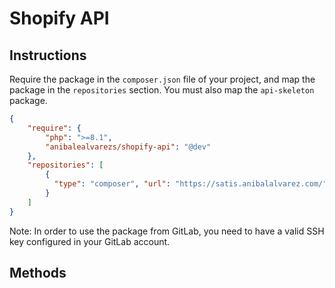 # Shopify API

## Instructions

Require the package in the `composer.json` file of your project, and map the package in the `repositories` section.
You must also map the `api-skeleton` package.

```json
{
    "require": {
        "php": ">=8.1",
        "anibalealvarezs/shopify-api": "@dev"
    },
    "repositories": [
        {
          "type": "composer", "url": "https://satis.anibalalvarez.com/"
        }
    ]
}
```

Note: In order to use the package from GitLab, you need to have a valid SSH key configured in your GitLab account.

## Methods
